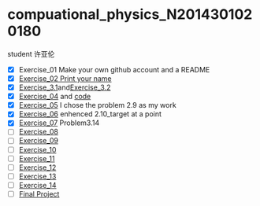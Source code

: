 # compuational_physics_N2014301020180
student 许亚伦
- [x] Exercise_01 Make your own github account and a README
- [x] [Exercise_02 Print your name](https://www.zybuluo.com/xyl0078910/note/504468)
- [x] [Exercise_3.1](https://www.zybuluo.com/xyl00789/note/512947)and[Exercise_3.2](https://www.zybuluo.com/xyl00789/note/513041)
- [x] [Exercise_04](https://www.zybuluo.com/xyl00789/note/525610) and [code](https://github.com/xyl00789/compuational_physics_N2014301020180/blob/master/Exercise_04)
- [x] [Exercise_05](http://www.evernote.com/l/Ak77beEwj5xNw4FZzrfi6CJ2CdSEIxoothw/)  I chose the problem 2.9 as my work
- [x] [Exercise_06](http://www.jianshu.com/p/78da1fef74a5?utm_campaign=maleskine&utm_content=note&utm_medium=writer_share)           enhenced 2.10_target at a point
- [x] [Exercise_07](http://www.jianshu.com/p/1682a033d982?utm_campaign=haruki&utm_content=note&utm_medium=reader_share&utm_source=qq)   Problem3.14
- [ ] [Exercise_08](https://github.com/xyl00789/compuational_physics_N2014301020180/blob/master/Exercise_08)
- [ ] [Exercise_09](https://github.com/xyl00789/compuational_physics_N2014301020180/blob/master/Exercise_09)
- [ ] [Exercise_10](https://github.com/xyl00789/compuational_physics_N2014301020180/blob/master/Exercise_10)
- [ ] [Exercise_11](https://github.com/xyl00789/compuational_physics_N2014301020180/blob/master/Exercise_11)
- [ ] [Exercise_12](https://github.com/xyl00789/compuational_physics_N2014301020180/blob/master/Exercise_12)
- [ ] [Exercise_13](https://github.com/xyl00789/compuational_physics_N2014301020180/blob/master/Exercise_13)
- [ ] [Exercise_14](https://github.com/xyl00789/compuational_physics_N2014301020180/blob/master/Exercise_14)
- [ ] [Final Project](https://github.com/xyl00789/compuational_physics_N2014301020180/blob/master/Final%20Project)
